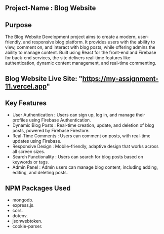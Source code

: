 ## Project-Name : Blog Website

## Purpose
The Blog Website Development project aims to create a modern, user-friendly, and responsive blog platform. It provides users with the ability to view, comment on, and interact with blog posts, while offering admins the ability to manage content. Built using React for the front-end and Firebase for back-end services, the site delivers real-time features like authentication, dynamic content management, and real-time commenting.

## Blog Website Live Site: "https://my-assignment-11.vercel.app"

## Key Features
- User Authentication : Users can sign up, log in, and manage their profiles using Firebase Authentication.
- Dynamic Blog Posts : Real-time creation, update, and deletion of blog posts, powered by Firebase Firestore.
- Real-Time Comments : Users can comment on posts, with real-time updates using Firebase.
- Responsive Design : Mobile-friendly, adaptive design that works across all screen sizes.
- Search Functionality : Users can search for blog posts based on keywords or tags.
- Admin Panel : Admin users can manage blog content, including adding, editing, and deleting posts.

## NPM Packages Used
- mongodb.
- express.js.
- cors.
- dotenv.
- jsonwebtoken.
- cookie-parser.